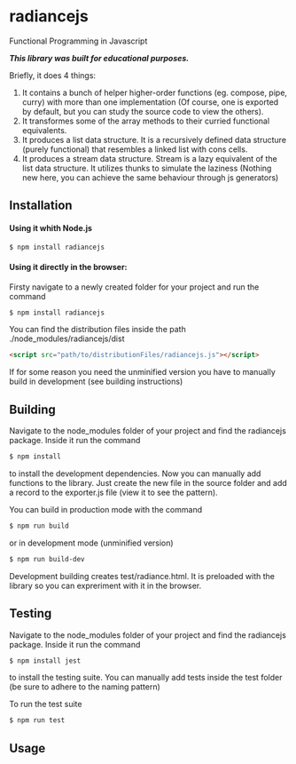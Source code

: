 # radiancejs
Functional Programming in Javascript 

**_This library was built for educational purposes._**

Briefly, it does 4 things:
1. It contains a bunch of helper higher-order functions (eg. compose, pipe, curry) with more than one implementation (Of course, one is exported by default, but you can study the source code to view the others).
2. It transformes some of the array methods to their curried functional equivalents.
3. It produces a list data structure. It is a recursively defined data structure (purely functional) that resembles a linked list with cons cells.
4. It produces a stream data structure. Stream is a lazy equivalent of the list data structure. It utilizes thunks to simulate the laziness (Nothing new here, you can achieve the same behaviour through js generators)


Installation
------------
#### Using it whith Node.js

```bash
$ npm install radiancejs
```

#### Using it directly in the browser:
Firsty navigate to a newly created folder for your project and run the command
```bash
$ npm install radiancejs
```
You can find the distribution files inside the path ./node_modules/radiancejs/dist

```html
<script src="path/to/distributionFiles/radiancejs.js"></script>
```

If for some reason you need the unminified version you have to manually build in development (see building instructions)

Building
--------

Navigate to the node_modules folder of your project and find the radiancejs package. Inside it run the command
```bash
$ npm install
```
to install the development dependencies. Now you can manually add functions to the library. Just create the new file in the source folder and add a record to the exporter.js file (view it to see the pattern).

You can build in production mode with the command

```bash
$ npm run build
```

or in development mode (unminified version)
```bash
$ npm run build-dev
```
Development building creates test/radiance.html. It is preloaded with the library so you can expreriment with it in the browser.

Testing
--------

Navigate to the node_modules folder of your project and find the radiancejs package. Inside it run the command
```bash
$ npm install jest
```
to install the testing suite. You can manually add tests inside the test folder (be sure to adhere to the naming pattern)

To run the test suite
```bash
$ npm run test
```

Usage
--------
